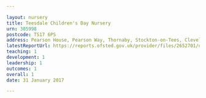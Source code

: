 ```yaml
---

layout: nursery
title: Teesdale Children's Day Nursery
urn: 305998
postcode: TS17 6PS
address: Pearson House, Pearson Way, Thornaby, Stockton-on-Tees, Cleveland, TS17 6PS
latestReportUrl: https://reports.ofsted.gov.uk/provider/files/2652701/urn/305998.pdf
teaching: 1
development: 1
leadership: 1
outcomes: 1
overall: 1
date: 31 January 2017

---
```

